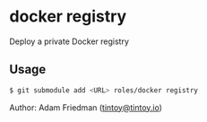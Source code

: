 # docker registry

Deploy a private Docker registry

## Usage

```sh
$ git submodule add <URL> roles/docker registry
```



Author: Adam Friedman (tintoy@tintoy.io)

